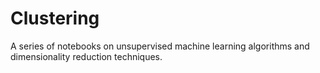 # Clustering
A series of notebooks on unsupervised machine learning algorithms and dimensionality reduction techniques.
